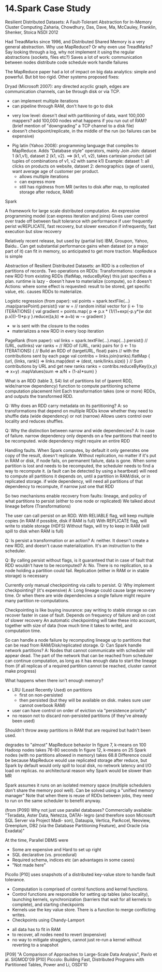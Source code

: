 # 14.Spark Case Study

Resilient Distributed Datasets: A Fault-Tolerant Abstraction for In-Memory Cluster Computing
Zaharia, Chowdhury, Das, Dave, Ma, McCauley, Franklin, Shenker, Stoica
NSDI 2012

Had TreadMarks since 1996, and Distributed Shared Memory is a very general abstraction. Why use MapReduce? Or why even use TreadMarks?
Say looking through a log, why not implement it using the regular abstractions (sockets, files etc?)
  Saves a lot of work:
    communication between nodes
    distribute code
    schedule work
    handle failures


The MapReduce paper had a lot of impact on big data analytics: simple and powerful.
But bit too rigid. Other systems proposed fixes:

Dryad (Microsoft 2007): any directed acyclic graph, edges are communication channels, can be through disk or via TCP.
  + can implement multiple iterations
  + can pipeline through RAM, don't have to go to disk
  - very low level: 
      doesn't deal with partitioning of data, want 100,000 mappers? add 100,000 nodes
      what happens if you run out of RAM? (brief mention of "downgrading" a TCP channel to a disk file)
  - doesn't checkpoint/replicate, in the middle of the run (so failures can be expensive)

* Pig latin (Yahoo 2008): programming language that compiles to MapReduce. Adds "Database style" operators, mainly Join
Join: dataset 1 (k1,v1), dataset 2 (k1, v2). ==> (k1, v1, v2), takes cartesian product (all tuples of combinations of v1, v2 with same k1)
Example: dataset 1: all clicks on products on website, dataset 2: demographics (age of users), want average age of customer per product.
  + allows multiple iterations
  + can express more
  - still has rigidness from MR (writes to disk after map, to replicated storage after reduce, RAM)
  

Spark

A framework for large scale distributed computation. 
  An expressive programming model (can express iteration and joins)
  Gives user control over trade off between fault tolerance with performance
     if user frequently perist w/REPLICATE, fast recovery, but slower execution
     if infrequently, fast execution but slow recovery

Relatively recent release, but used by (partial list) IBM, Groupon, Yahoo, Baidu..
Can get substantial performance gains when dataset (or a major part of it) can fit in memory, so anticipated to get more traction.
MapReduce is simple

Abstraction of Resilient Distributed Datasets: an RDD is a collection of partitions of records.
Two operations on RDDs:
  Transformations: compute a new RDD from existing RDDs (flatMap, reduceByKey)
    this just specifies a plan. runtime is lazy - doesn't have to materialize (compute), so it doesn't
  Actions: where some effect is requested: result to be stored, get specific value, etc.
    causes RDDs to materialize.

Logistic regression (from paper):
val points = spark.textFile(...)
		.map(parsePoint).persist()
var w = // random initial vector
for (i <- 1 to ITERATIONS) {
    val gradient = points.map{ p =>
	p.x * (1/(1+exp(-p.y*(w dot p.x)))-1)*p.y
    }.reduce((a,b) => a+b)
    w -= gradient
}

* w is sent with the closure to the nodes
* materializes a new RDD in every loop iteration


PageRank (from paper):
val links = spark.textFile(...).map(...).persist() // (URL, outlinks)
var ranks = // RDD of (URL, rank) pairs
for (i <- 1 to ITERATIONS) {
  // Build an RDD of (targetURL, float) pairs
  // with the contributions sent by each page
  val contribs = links.join(ranks).flatMap {
     (url, (links, rank)) =>
    links.map(dest => (dest, rank/links.size))
}
// Sum contributions by URL and get new ranks
  ranks = contribs.reduceByKey((x,y) => x+y)
     .mapValues(sum => a/N + (1-a)*sum)
}


What is an RDD (table 3, S4)
  list of partitions
  list of (parent RDD, wide/narrow dependency)
  function to compute
  partitioning scheme
  computation placement hint
Each transformation takes (one or more) RDDs, and outputs the transformed RDD.

Q: Why does an RDD carry metadata on its partitioning?
A: so transformations that depend on multiple RDDs know whether they need to shuffle data (wide dependency) or not (narrow)
Allows users control over locality and reduces shuffles.

Q: Why the distinction between narrow and wide dependencies?
A: In case of failure.
  narrow dependency only depends on a few partitions that need to be recomputed.
  wide dependency might require an entire RDD

Handling faults.
When Spark computes, by default it only generates one copy of the result, doesn't replicate. Without replication, no matter if it's put in RAM or disk, if node fails, on permanent failure, data is gone.
When some partition is lost and needs to be recomputed, the scheduler needs to find a way to recompute it. (a fault can be detected by using a heartbeat)
  will need to compute all partitions it depends on, until a partition in RAM/disk, or in replicated storage.
  if wide dependency, will need all partitions of that dependency to recompute, if narrow just one that RDD
  
So two mechanisms enable recovery from faults: lineage, and policy of what partitions to persist (either to one node or replicated)
We talked about lineage before (Transformations)

The user can call persist on an RDD.
  With RELIABLE flag, will keep multiple copies (in RAM if possible, disk if RAM is full)
  With REPLICATE flag, will write to stable storage (HDFS)
  Without flags, will try to keep in RAM (will spill to disk when RAM is full)

Q: Is persist a transformation or an action?
A: neither. It doesn't create a new RDD, and doesn't cause materialization. It's an instruction to the scheduler.

Q: By calling persist without flags, is it guaranteed that in case of fault that RDD wouldn't have to be recomputed?
A: No. There is no replication, so a node holding a partition could fail.
Replication (either in RAM or in stable storage) is necessary

Currently only manual checkpointing via calls to persist.
Q: Why implement checkpointing? (it's expensive)
A: Long lineage could cause large recovery time. Or when there are wide dependencies a single failure might require many partition re-computations.

Checkpointing is like buying insurance: pay writing to stable storage so can recover faster in case of fault.
Depends on frequency of failure and on cost of slower recovery
An automatic checkpointing will take these into account, together with size of data (how much time it takes to write), and computation time.

So can handle a node failure by recomputing lineage up to partitions that can be read from RAM/Disk/replicated storage.
Q: Can Spark handle network partitions?
A: Nodes that cannot communicate with scheduler will appear dead. The part of the network that can be reached from scheduler can continue
  computation, as long as it has enough data to start the lineage from (if all replicas of a required partition cannot be reached, cluster
  cannot make progress)


What happens when there isn't enough memory?
  - LRU (Least Recently Used) on partitions
    - first on non-persisted
    - then persisted (but they will be available on disk. makes sure user cannot overbook RAM)
  - user can have control on order of eviction via "persistence priority"
  - no reason not to discard non-persisted partitions (if they've already been used)

Shouldn't throw away partitions in RAM that are required but hadn't been used.

degrades to "almost" MapReduce behavior 
In figure 7, k-means on 100 Hadoop nodes takes 76-80 seconds
In figure 12, k-means on 25 Spark nodes (with no partitions allowed in memory) takes 68.8
Difference could be because MapReduce would use replicated storage after reduce, but Spark by default would only spill to local disk, no network latency and I/O load on replicas.
no architectural reason why Spark would be slower than MR

Spark assumes it runs on an isolated memory space (multiple schedulers don't share the memory pool well).
Can be solved using a "unified memory manager"
Note that when there is reuse of RDDs between jobs, they need to run on the same scheduler to benefit anyway.



(from [P09])
Why not just use parallel databases? Commercially available: "Teradata, Aster Data, Netezza, DATAl-
legro (and therefore soon Microsoft SQL Server via Project Madi-
son), Dataupia, Vertica, ParAccel, Neoview, Greenplum, DB2 (via
the Database Partitioning Feature), and Oracle (via Exadata)"

At the time, Parallel DBMS were
 * Some are expensive and Hard to set up right
 * SQL declarative (vs. procedural)
 * Required schema, indices etc (an advantages in some cases)
 * "Not made here"


Picollo [P10] uses snapshots of a distributed key-value store to handle fault tolerance.
- Computation is comprised of control functions and kernel functions.
- Control functions are responsible for setting up tables (also locality), launching kernels, synchronization (barriers that wait for all kernels to complete), and starting checkpoints
- Kernels use the key value store. There is a function to merge conflicting writes.
- Checkpoints using Chandy-Lamport
* all data has to fit in RAM
* to recover, all nodes need to revert (expensive)
* no way to mitigate stragglers, cannot just re-run a kernel without reverting to a snapshot

[P09] "A Comparison of Approaches to Large-Scale Data Analysis", Pavlo et al. SIGMOD'09
[P10] Piccolo: Building Fast, Distributed Programs with Partitioned Tables, Power and Li, OSDI'10